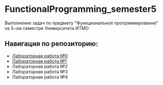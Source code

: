 # FunctionalProgramming_semester5
Выполнение задач по предмету "Функциональное программирование" на 5-ом семестре Университета ИТМО

## Навигация по репозиторию: 
  - [Лабораторная работа №0](/lab0)
  - [Лабораторная работа №1](/lab1)
  - Лабораторная работа №2
  - Лабораторная работа №3
  - Лабораторная работа №4

